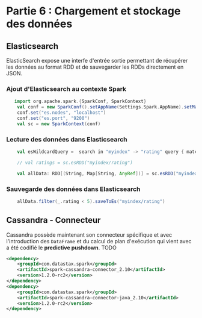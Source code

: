 # Partie 6 : Chargement et stockage des données

## Elasticsearch
ElasticSearch expose une interfe d'entrée sortie permettant de récupérer les données au format RDD et de sauvegarder les RDDs directement en JSON.

### Ajout d'Elasticsearch au contexte Spark
```Scala
   import org.apache.spark.{SparkConf, SparkContext}
    val conf = new SparkConf().setAppName(Settings.Spark.AppName).setMaster(Settings.Spark.Master)
    conf.set("es.nodes", "localhost")
    conf.set("es.port", "9200")
    val sc = new SparkContext(conf)
```

### Lecture des données dans Elasticsearch
```Scala
    val esWildcardQuery =  search in "myindex" -> "rating" query { matchall }

    // val ratings = sc.esRDD("myindex/rating")

    val allData: RDD[(String, Map[String, AnyRef])] = sc.esRDD("myindex/rating", "{'match_all' : { }}").persist()
```

### Sauvegarde des données dans Elasticsearch
```Scala
    allData.filter(_.rating < 5).saveToEs("myindex/rating")
```

## Cassandra - Connecteur
Cassandra possède maintenant son connecteur spécifique et avec l'introduction des ```DataFrame``` et du calcul de plan d'exécution qui vient avec a été codifié le **predictive pushdown**. TODO


```xml
<dependency>
    <groupId>com.datastax.spark</groupId>
    <artifactId>spark-cassandra-connector_2.10</artifactId>
    <version>1.2.0-rc2</version>
</dependency>
<dependency>
    <groupId>com.datastax.spark</groupId>
    <artifactId>spark-cassandra-connector-java_2.10</artifactId>
    <version>1.2.0-rc2</version>
</dependency>
```
